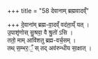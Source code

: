 +++
title = "58 देवानाम् ब्रह्मवादव्ँ"

+++
दे॒वाना॑म् ब्रह्म-वा॒दव्ँ वद॑ता॒य्ँ यत् ।   
उ॒पाशृ॑णोस् सु॒श्रवा॒ वै श्रु॒तो॑ ऽसि ।  
ततो॒ माम् आवि॑शतु ब्रह्म-वर्च॒सम् ।  
तथ् स॒म्भर॒ँ॒ स् तद् अव॑रुन्धीय सा॒क्षात् ।